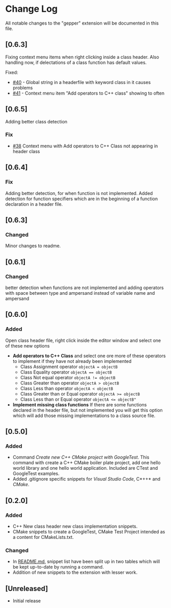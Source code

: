 # Change Log

All notable changes to the "gepper" extension will be documented in this file.

## [0.6.3]

Fixing context menu items when right clicking inside a class header.
Also handling now, if delectations of a class function has default values.

  Fixed: 
  - [#40](https://github.com/guttih/gepper/issues/40) - Global string in a headerfile with keyword class in it causes problems
  - [#41](https://github.com/guttih/gepper/issues/41) - Context menu item "Add operators to C++ class" showing to often

## [0.6.5]

Adding better class detection

### Fix

  - [#38](https://github.com/guttih/gepper/issues/38) Context menu with Add operators to C++ Class not appearing in header class

## [0.6.4]

### Fix

Adding better detection, for when function is not implemented.  Added detection for function specifiers which are in the beginning of a function declaration in a header file.

## [0.6.3]

### Changed

Minor changes to readme.

## [0.6.1]

### Changed
better detection when functions are not implemented and adding operators with space between type and ampersand instead of variable name and ampersand

## [0.6.0]

### Added

Open class header file, right click inside the editor window and select one
of these new options
  - **Add operators to C++ Class** and select one ore more of these operators to implement if they have not already been implemented
     - Class Assignment operator `objectA = objectB`
     - Class Equality operator `objectA == objectB`
     - Class Not equal operator `objectA != objectB`
     - Class Greater than operator `objectA > objectB`
     - Class Less than operator `objectA < objectB`
     - Class Greater than or Equal operator `objectA >= objectB`
     - Class Less than or Equal operator `objectA <= objectB"`
- **Implement missing class functions** If there are some functions declared in the header file, but not implemented you will get this option which will add those missing implementations to a class source file.

## [0.5.0]

### Added
- Command *Create new C++ CMake project with GoogleTest*. This command with create a C++ CMake boiler plate project, add one hello world library and one hello world application.
Included are CTest and GoogleTest examples.
- Added .gitignore specific snippets for *Visual Studio Code*, C*++* and *CMake*.

## [0.2.0]

### Added

- C++ New class header new class implementation snippets.
- CMake snippets to create a GoogleTest, CMake Test Project intended as a content for CMakeLists.txt.

### Changed

- In [README.md], snippet list have been split up in two tables which will be kept up-to-date by running a command.
- Addition of new snippets to the extension with lesser work.

## [Unreleased]

- Initial release


[README.md]: ./README.md
[Keep change log]: https://keepachangelog.com/en/1.0.0/